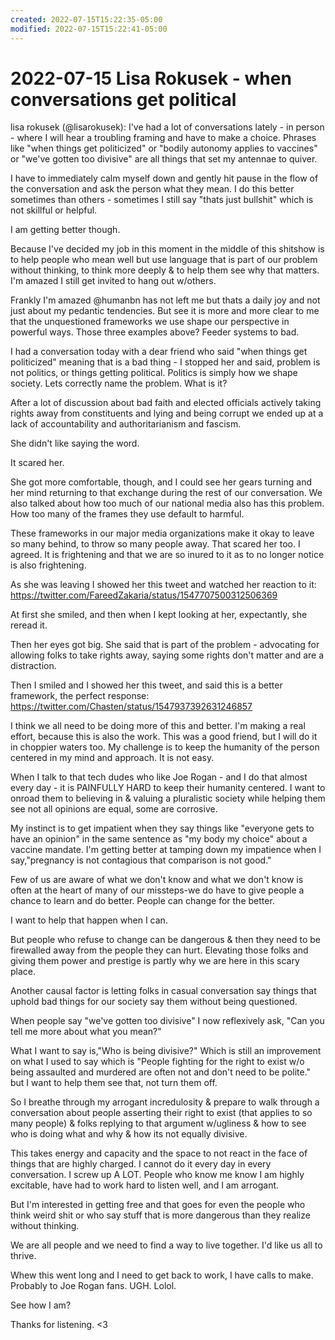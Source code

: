 ```yaml
---
created: 2022-07-15T15:22:35-05:00
modified: 2022-07-15T15:22:41-05:00
---
```


# 2022-07-15 Lisa Rokusek - when conversations get political

lisa rokusek (@lisarokusek): I've had a lot of conversations lately - in person - where I will hear a troubling framing and have to make a choice. Phrases like "when things get politicized" or "bodily autonomy applies to vaccines" or "we've gotten too divisive" are all things that set my antennae to quiver.

I have to immediately calm myself down and gently hit pause in the flow of the conversation and ask the person what they mean. I do this better sometimes than others - sometimes I still say "thats just bullshit" which is not skillful or helpful.  

I am getting better though.

Because I've decided my job in this moment in the middle of this shitshow is to help people who mean well but use language that is part of our problem without thinking, to think more deeply & to help them see why that matters.
I'm amazed I still get invited to hang out w/others.

Frankly I'm amazed @humanbn has not left me but thats a daily joy and not just about my pedantic tendencies. But see it is more and more clear to me that the unquestioned frameworks we use shape our perspective in powerful ways. Those three examples above?  Feeder systems to bad.

I had a conversation today with a dear friend who said "when things get politicized" meaning that is a bad thing - I stopped her and said, problem is not politics, or things getting political. Politics is simply how we shape society. Lets correctly name the problem. What is it?

After a lot of discussion about bad faith and elected officials actively taking rights away from constituents and lying and being corrupt we ended up at a lack of accountability and authoritarianism and fascism.  

She didn't like saying the word. 

It scared her.

She got more comfortable, though, and I could see her gears turning and her mind returning to that exchange during the rest of our conversation. We also talked about how too much of our national media also has this problem. How too many of the frames they use default to harmful.

These frameworks in our major media organizations make it okay to leave so many behind, to throw so many people away. That scared her too.  I agreed. It is frightening and that we are so inured to it as to no longer notice is also frightening.

As she was leaving I showed her this tweet and watched her reaction to it: https://twitter.com/FareedZakaria/status/1547707500312506369

At first she smiled, and then when I kept looking at her, expectantly, she reread it.  

Then her eyes got big. She said that is part of the problem - advocating for allowing folks to take rights away, saying some rights don't matter and are a distraction.

Then I smiled and I showed her this tweet, and said this is a better framework, the perfect response:  https://twitter.com/Chasten/status/1547937392631246857

I think we all need to be doing more of this and better. I'm making a real effort, because this is also the work.  This was a good friend, but I will do it in choppier waters too. My challenge is to keep the humanity of the person centered in my mind and approach. It is not easy.

When I talk to that tech dudes who like Joe Rogan - and I do that almost every day - it is PAINFULLY HARD to keep their humanity centered. I want to onroad them to believing in & valuing a pluralistic society while helping them see not all opinions are equal, some are corrosive.

My instinct is to get impatient when they say things like "everyone gets to have an opinion" in the same sentence as "my body my choice" about a vaccine mandate. I'm getting better at tamping down my impatience when I say,"pregnancy is not contagious that comparison is not good."

Few of us are aware of what we don't know and what we don't know is often at the heart of many of our missteps-we do have to give people a chance to learn and do better. People can change for the better. 

I want to help that happen when I can.

But people who refuse to change can be dangerous & then they need to be firewalled away from the people they can hurt. Elevating those folks and giving them power and prestige is partly why we are here in this scary place.

Another causal factor is letting folks in casual conversation say things that uphold bad things for our society say them without being questioned.  

When people say "we've gotten too divisive" I now reflexively ask, "Can you tell me more about what you mean?"

What I want to say is,"Who is being divisive?" Which is still an improvement on what I used to say which is "People fighting for the right to exist w/o being assaulted and murdered are often not and don't need to be polite." but I want to help them see that, not turn them off.

So I breathe through my arrogant incredulosity & prepare to walk through a conversation about people asserting their right to exist (that applies to so many people) & folks replying to that argument w/ugliness & how to see who is doing what and why & how its not equally divisive.

This takes energy and capacity and the space to not react in the face of things that are highly charged. I cannot do it every day in every conversation.  I screw up A LOT.  People who know me know I am highly excitable, have had to work hard to listen well, and I am arrogant.

But I'm interested in getting free and that goes for even the people who think weird shit or who say stuff that is more dangerous than they realize without thinking. 

We are all people and we need to find a way to live together. I'd like us all to thrive.

Whew this went long and I need to get back to work, I have calls to make.  Probably to Joe Rogan fans.  UGH.  Lolol.

See how I am?

Thanks for listening.  <3
